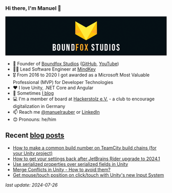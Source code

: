 ### Hi there, I'm Manuel 👋

[![Boundfox Studios](https://raw.githubusercontent.com/ManuelRauber/ManuelRauber/master/boundfoxstudios.png)](https://github.com/boundfoxstudios)

* 🦊 Founder of [Boundfox Studios](https://boundfoxstudios.com) ([GitHub](https://github.com/boundfoxstudios), [YouTube](https://youtube.com/c/boundfox))
* 👨‍💻 Lead Software Engineer at [MindKey](https://mindkey.com)
* 🎖 From 2016 to 2020 I got awarded as a Microsoft Most Valuable Professional (MVP) for Developer Technologies
* ❤️ I love Unity, .NET Core and Angular
* 📝 Sometimes [I blog](https://manuel-rauber.com)
* 💻 I'm a member of board at [Hackerstolz e.V.](https://hackerstolz.de) - a club to encourage digitalization in Germany
* 📫 Reach me [@manuelrauber](https://twitter.com/manuelrauber) or [LinkedIn](https://www.linkedin.com/in/manuelrauber)
* 😊 Pronouns: he/him

## Recent [blog posts](https://manuel-rauber.com)

* [How to make a common build number on TeamCity build chains (for your Unity project)](https://manuel-rauber.com/2024/05/24/sharing-a-build-number-on-teamcity/)
* [How to get your settings back after JetBrains Rider upgrade to 2024.1](https://manuel-rauber.com/2024/04/11/how-to-get-your-settings-back-after-jetbrains-rider-upgrade-to-2024-1/)
* [Use serialized properties over serialized fields in Unity](https://manuel-rauber.com/2023/02/21/use-serialized-properties-over-serialized-fields-in-unity/)
* [Merge Conflicts in Unity - How to avoid them?](https://manuel-rauber.com/2023/01/25/merge-conflicts-in-unity-how-to-avoid-them/)
* [Get mouse/touch position on click/touch with Unity&#x27;s new Input System](https://manuel-rauber.com/2023/01/14/get-mouse-touch-position-on-click-touch-with-unitys-new-input-system/)

_last update: 2024-07-26_
